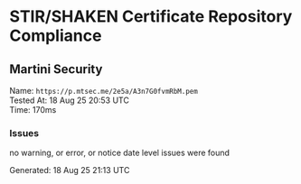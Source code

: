 # STIR/SHAKEN Certificate Repository Compliance

## Martini Security

Name: `https://p.mtsec.me/2e5a/A3n7G0fvmRbM.pem`\
Tested At: 18 Aug 25 20:53 UTC\
Time: 170ms

### Issues

no warning, or error, or notice date level issues were found

Generated: 18 Aug 25 21:13 UTC